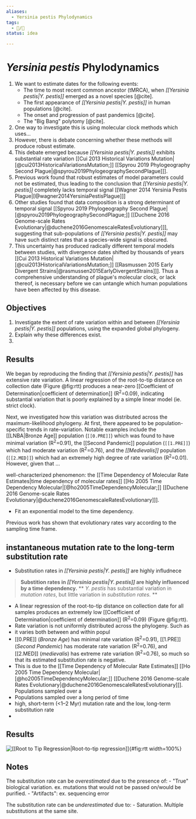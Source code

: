 ```yaml
---
aliases:
  - Yersinia pestis Phylodynamics
tags:
  - 📝/🌱
status: idea

---
```


# _Yersinia pestis_ Phylodynamics


1. We want to estimate dates for the following events:
	- The time to most recent common ancestor (tMRCA), when _[[Yersinia pestis|Y. pestis]]_ emerged as a novel species [@cite].
	- The first appearance of _[[Yersinia pestis|Y. pestis]]_ in human populations [@cite].
	- The onset and progression of past pandemics [@cite].
	- The "Big Bang" polytomy [@cite].
2. One way to investigate this is using molecular clock methods which uses...
3. However, there is debate concerning whether these methods will produce robust estimate.
4. This debate emerged because *[[Yersinia pestis|Y. pestis]]* exhibits substantial rate variation [[Cui 2013 Historical Variations Mutation\|[@cui2013HistoricalVariationsMutation;]] [[Spyrou 2019 Phylogeography Second Plague|@spyrou2019PhylogeographySecondPlague]]]. 
5. Previous work found that robust estimates of model parameters could not be estimated, thus leading to the conclusion that *[[Yersinia pestis|Y. pestis]]* completely lacks temporal signal [[Wagner 2014 Yersinia Pestis Plague\|[@wagner2014YersiniaPestisPlague]]]
6. Other studies found  that data composition is a strong determinant of temporal signal  [[Spyrou 2019 Phylogeography Second Plague|[@spyrou2019PhylogeographySecondPlague;]] [[Duchene 2016 Genome-scale Rates Evolutionary|@duchene2016GenomescaleRatesEvolutionary]]], suggesting that sub-populations of _[[Yersinia pestis|Y. pestis]]_ may have such distinct rates that a species-wide signal is obscured.
7.  This uncertainty has produced radically different temporal models between studies, with divergence dates shifted by thousands of years [[Cui 2013 Historical Variations Mutation\|[@cui2013HistoricalVariationsMutation;]] [[Rasmussen 2015 Early Divergent Strains\|@rasmussen2015EarlyDivergentStrains]]]. Thus a comprehensive understanding of plague's molecular clock, or lack thereof, is necessary before we can untangle which human populations have been affected by this disease.

## Objectives

1. Investigate the extent of rate variation within and between _[[Yersinia pestis|Y. pestis]]_ populations, using the expanded global phylogeny.
2. Explain why these differences exist.
3. 

## Results

We began by reproducing the finding that _[[Yersinia pestis|Y. pestis]]_ has extensive rate variation. A linear regression of the root-to-tip distance on collection date (Figure @fig:rtt)  produces a near-zero [[Coefficient of Determination\|coefficient of determination]] (R<sup>2</sup>=0.09), indicating substantial variation that is poorly explained by a simple linear model (ie. strict clock). 

Next, we investigated how this variation was distributed across the maximum-likelihood phylogeny. At first, there appeared to be population-specific trends in rate-variation. Notable examples include the [[LNBA\|Bronze Age]] population (`[[0.PRE]]`) which was found to have minimal variation (R<sup>2</sup>=0.91), the [[Second Pandemic]] population (`[[1.PRE]]`) which had moderate variation (R<sup>2</sup>=0.76), and the *[[Medievalis]]* population (`[[2.MED]]`) which had an extremely high degree of rate variation (R<sup>2</sup>=0.01). However, given that ...

well-characterized phenomenon: the [[Time Dependency of Molecular Rate Estimates\|time dependency of molecular rates]] [[Ho 2005 Time Dependency Molecular\|[@ho2005TimeDependencyMolecular;]] [[Duchene 2016 Genome-scale Rates Evolutionary\|@duchene2016GenomescaleRatesEvolutionary]]]. 

- Fit an exponential model to the time dependency.

Previous work has shown that evolutionary rates vary according to the sampling time frame. 

instantaneous mutation rate to the long-term substitution rate
- 
- Substitution rates in _[[Yersinia pestis|Y. pestis]]_ are highly infludnece

> **Substition rates in _[[Yersinia pestis|Y. pestis]]_ are highly influenced by a time dependency.**
> ** _Y. pestis_ has substantial variation in *mutation rates*, but little variation in *substitution rates.* **
- A linear regression of the root-to-tip distance on collection date for all samples produces an extremely low [[Coefficient of Determination\|coefficient of determination]] (R<sup>2</sup>=0.09) (Figure @fig:rtt). 
- Rate variation is not uniformly distributed across the phylogeny. Such as 
- it varies both between and within popul
- [[0.PRE]] (_Bronze Age_) has minimal rate variation (R<sup>2</sup>=0.91), [[1.PRE]] (_Second Pandemic_)  has moderate rate variation (R<sup>2</sup>=0.76), and [[2.MED]] (_medievalis_) has extreme rate variation (R<sup>2</sup>=0.76), so much so that its estimated substitution rate is negative.
- This is due to the [[Time Dependency of Molecular Rate Estimates]] [[Ho 2005 Time Dependency Molecular\|[@ho2005TimeDependencyMolecular;]] [[Duchene 2016 Genome-scale Rates Evolutionary\|@duchene2016GenomescaleRatesEvolutionary]]]. Populations sampled over a 
- Populations sampled over a long period of time
- high, short-term (<1–2 Myr) mutation rate and the low, long-term substitution rate
- 

## Results

![ [[Root to Tip Regression\|Root-to-tip regression]]](https://raw.githubusercontent.com/ktmeaton/plague-phylogeography-projects/fab9783/main/iqtree/all/chromosome/full/filter5/filter-taxa/rtt.png){#fig:rtt width=100%}

## Notes

The substitution rate can be *overestimated* due to the presence of:
	- "True" biological variation. ex. mutations that would not be passed on/would be purified.
	- "Artifacts": ex. sequencing error
	
The substitution rate can be *underestimated* due to:
	- Saturation. Multiple substitutions at the same site.
